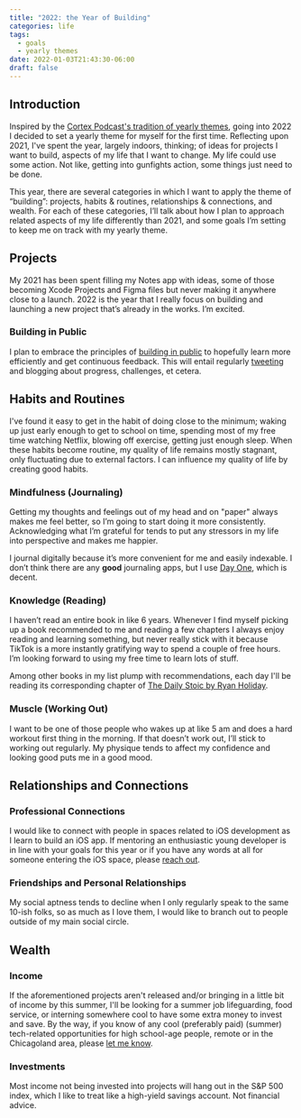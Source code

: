 ```yaml
---
title: "2022: the Year of Building"
categories: life
tags:
  - goals
  - yearly themes
date: 2022-01-03T21:43:30-06:00
draft: false
---
```


## Introduction

Inspired by the [Cortex Podcast's tradition of yearly themes](https://www.relay.fm/cortex/123), going into 2022 I decided to set a yearly theme for myself for the first time. Reflecting upon 2021, I've spent the year, largely indoors, thinking; of ideas for projects I want to build, aspects of my life that I want to change. My life could use some action. Not like, getting into gunfights action, some things just need to be done.

This year, there are several categories in which I want to apply the theme of “building”: projects, habits & routines, relationships & connections, and wealth. For each of these categories, I’ll talk about how I plan to approach related aspects of my life differently than 2021, and some goals I’m setting to keep me on track with my yearly theme.

## Projects

My 2021 has been spent filling my Notes app with ideas, some of those becoming Xcode Projects and Figma files but never making it anywhere close to a launch. 2022 is the year that I really focus on building and launching a new project that’s already in the works. I’m excited.

### Building in Public

I plan to embrace the principles of [building in public](https://www.buildinpublic.xyz/interviews/what-does-build-in-public-mean) to hopefully learn more efficiently and get continuous feedback. This will entail regularly [tweeting](https://twitter.com/bensonkitia) and blogging about progress, challenges, et cetera.

## Habits and Routines

I've found it easy to get in the habit of doing close to the minimum; waking up just early enough to get to school on time, spending most of my free time watching Netflix, blowing off exercise, getting just enough sleep. When these habits become routine, my quality of life remains mostly stagnant, only fluctuating due to external factors. I can influence my quality of life by creating good habits.

### Mindfulness (Journaling)

Getting my thoughts and feelings out of my head and on "paper" always makes me feel better, so I’m going to start doing it more consistently. Acknowledging what I’m grateful for tends to put any stressors in my life into perspective and makes me happier.

I journal digitally because it’s more convenient for me and easily indexable. I don’t think there are any **good** journaling apps, but I use [Day One](https://dayoneapp.com), which is decent.

### Knowledge (Reading)

I haven’t read an entire book in like 6 years. Whenever I find myself picking up a book recommended to me and reading a few chapters I always enjoy reading and learning something, but never really stick with it because TikTok is a more instantly gratifying way to spend a couple of free hours. I’m looking forward to using my free time to learn lots of stuff.

Among other books in my list plump with recommendations, each day I'll be reading its corresponding chapter of [The Daily Stoic by Ryan Holiday](https://www.goodreads.com/book/show/29093292-the-daily-stoic).

### Muscle (Working Out)

I want to be one of those people who wakes up at like 5 am and does a hard workout first thing in the morning. If that doesn’t work out, I’ll stick to working out regularly. My physique tends to affect my confidence and looking good puts me in a good mood.

## Relationships and Connections

### Professional Connections

I would like to connect with people in spaces related to iOS development as I learn to build an iOS app. If mentoring an enthusiastic young developer is in line with your goals for this year or if you have any words at all for someone entering the iOS space, please [reach out](https://bensonkitia.com/about#contact).

### Friendships and Personal Relationships

My social aptness tends to decline when I only regularly speak to the same 10-ish folks, so as much as I love them, I would like to branch out to people outside of my main social circle.

## Wealth

### Income

If the aforementioned projects aren't released and/or bringing in a little bit of income by this summer, I'll be looking for a summer job lifeguarding, food service, or interning somewhere cool to have some extra money to invest and save. By the way, if you know of any cool (preferably paid) (summer) tech-related opportunities for high school-age people, remote or in the Chicagoland area, please [let me know](https://bensonkitia.com/about#contact).

### Investments

Most income not being invested into projects will hang out in the S&P 500 index, which I like to treat like a high-yield savings account. Not financial advice.
